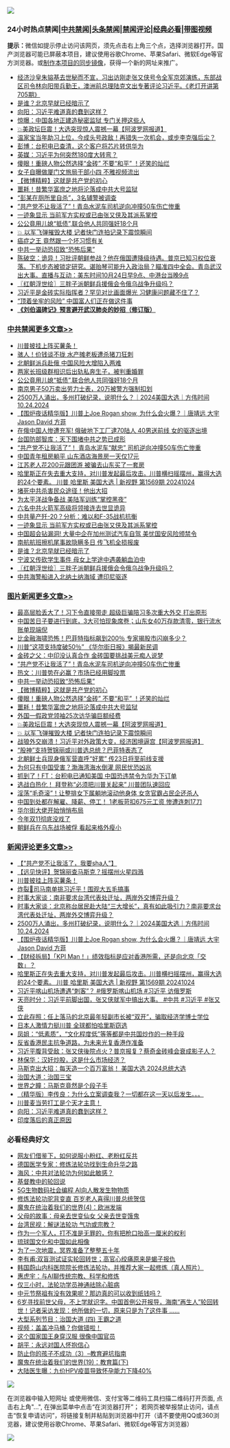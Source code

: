 ![](https://raw.githubusercontent.com/jsvpn/jsproxy/dev/64photo/fqnews-qr.jpg)

<div id="tt">
<h3>24小时热点禁闻|<a href="#%E4%B8%AD%E5%85%B1%E7%A6%81%E9%97%BB%E6%9B%B4%E5%A4%9A%E6%96%87%E7%AB%A0">中共禁闻</a>|<a href="#%E5%9B%BE%E7%89%87%E6%96%B0%E9%97%BB%E6%9B%B4%E5%A4%9A%E6%96%87%E7%AB%A0">头条禁闻</a>|<a href="#%E6%96%B0%E9%97%BB%E8%AF%84%E8%AE%BA%E6%9B%B4%E5%A4%9A%E6%96%87%E7%AB%A0">禁闻评论|<a href="#%E5%BF%85%E7%9C%8B%E7%BB%8F%E5%85%B8%E5%A5%BD%E6%96%87">经典必看</a>|<a href="https://696153.xyz/3" target="_blank">带图视频</a></h3>
<div><b>提示：</b>微信如提示停止访问该网页，须先点击右上角三个点，选择浏览器打开。国产浏览器可能已屏蔽本项目，建议使用谷歌Chrome、苹果Safari、微软Edge等官方浏览器。或<a href="%E5%88%B6%E4%BD%9Cgit%E7%A6%81%E9%97%BB%E9%95%9C%E5%83%8F.md">制作本项目的同步镜像</a>，获得一个新的网址来推广。</div>
<ul>

<li><a href="/sohnews/20241024/2105936.md">经济沙皇朱镕基去世秘而不宣，习出访刚走张又侠号令全军京郊演练，东部战区司令林向阳带兵勤王，澳洲前总理陆克文出专著评论习近平。《老灯开讲第705期》</a></li>
<li><a href="/cbnews/20241024/2105926.md">是谁？北京早就已经暗示了</a></li>
<li><a href="/comments/20241024/2105809.md">向阳：习近平难道真的蠢到这样？</a></li>
<li><a href="/cbnews/20241024/2105833.md">惊曝：中国各地正建造秘密监狱 专门关押这些人</a></li>
<li><a href="/topimagenews/20241024/2105804.md">💥美政坛巨震！大选突现惊人震撼一幕【阿波罗网报道】</a></li>
<li><a href="/sohnews/20241024/2105856.md">温家宝当年助习上位，今成头号政敌！再错失一次机会，或步李克强后尘？</a></li>
<li><a href="/cbnews/20241024/2105909.md">彭博：台积电已查清，这个客户将芯片转供华为</a></li>
<li><a href="/baitai/20241024/2105766.md">英媒：习近平为何突然180度大转弯？</a></li>
<li><a href="/topimagenews/20241024/2105831.md">傻眼！重磅人物公然选择“金砖” 不要“和平” ！还笑的灿烂</a></li>
<li><a href="/cnnews/20241024/2105890.md">女子自曝做厦门文旅局干部小四 不雅视频流出</a></li>
<li><a href="/topimagenews/20241024/2105832.md">【微博精粹】这就是共产党的初心</a></li>
<li><a href="/topimagenews/20241024/2105830.md">噩耗！昔繁华富庶之地将沦落成中共大号监狱</a></li>
<li><a href="/baitai/20241024/2105970.md">“彭某在厕所里自杀”，3名辅警被调查</a></li>
<li><a href="/topimagenews/20241024/2106090.md">“共产党不让我活了”！青岛水泥车司机逆向冲撞50车伤亡惨重</a></li>
<li><a href="/cbnews/20241024/2106025.md">一迹象显示 当前军方实权或已由张又侠及其派系掌控</a></li>
<li><a href="/cbnews/20241024/2106094.md">公公竟用儿媳“抵债”,联合他人共同强奸18个月</a></li>
<li><a href="/topimagenews/20241024/2105774.md">💥 以军飞弹摧毁大楼 记者快门连拍记录下震惊瞬间</a></li>
<li><a href="/lifebaike/20241024/2105812.md">癌症之王 竟然跟一个坏习惯有关</a></li>
<li><a href="/topimagenews/20241024/2105855.md">中共一举动恐招致“恐怖后果”</a></li>
<li><a href="/sohnews/20241024/2105990.md">陈破空：诡异！习批评朝鲜参战？他在俄国遭降级待遇。普京已知习权位衰落。下机步态被锁定研究。谌贻琴可能升入政治局？瞄准四中全会。青岛武汉出大事。直播与互动：美东时间10月24日早9点、中港台当晚9点</a></li>
<li><a href="/cbnews/20241024/2105915.md">〖红朝浮世绘〗三胖子派朝鲜兵援俄会令俄乌战争升级吗？</a></li>
<li><a href="/baitai/20241024/2106107.md">习近平是金砖实际指挥者？罕见对比画面爆光 习健康问题藏不住了？</a></li>
<li><a href="/finance/20241024/2105927.md">“顶着坐牢的风险” 中国富人们正在做这件事</a></li>
<li><b><a href="/comments/20200207/1272816.md" target="_blank">《刘伯温碑记》预言避开武汉肺炎的妙招（修订版）</a></b></li>
</ul>
</div>

<div class="catlist">
<h3><a href="/cbnews/" target="_blank">中共禁闻</a><span><a href="/cbnews/" target="_blank" rel="nofollow">更多文章>></a></span></h3>
<ul>
<li><a href="/comments/20241025/2106179.md" target="_blank">川普披挂上阵买薯条！</a></li>
<li><a href="/cbnews/20241024/2106146.md" target="_blank">骇人！价钱谈不拢 水产摊老板遭杀猪刀狂刺</a></li>
<li><a href="/cbnews/20241024/2106126.md" target="_blank">北朝鲜派兵赴俄 中国风险大增陷入两难</a></li>
<li><a href="/cbnews/20241024/2106095.md" target="_blank">两家长班级群相识后出轨私奔生子，被判重婚罪</a></li>
<li><a href="/cbnews/20241024/2106094.md" target="_blank">公公竟用儿媳“抵债”,联合他人共同强奸18个月</a></li>
<li><a href="/cbnews/20241024/2106093.md" target="_blank">南京男子50万卖出劳力士表，20万被警方强制扣划</a></li>
<li><a href="/comments/20241024/2106092.md" target="_blank">2500万人涌出，多州打破纪录，说明什么？｜2024美国大选｜方伟时间 10.24.2024</a></li>
<li><a href="/comments/20241024/2106089.md" target="_blank">【围炉夜话精华版】川普上Joe Rogan show, 为什么会火爆？｜唐靖远 大宇 Jason David 方菲</a></li>
<li><a href="/cbnews/20241024/2106047.md" target="_blank">在俄中国人惨遭充军! 俄破地下工厂逮70陆人 40男送前线 女的驱逐出境</a></li>
<li><a href="/cbnews/20241024/2106046.md" target="_blank">台国防部智库：天下围堵中共之势已成形</a></li>
<li><a href="/cbnews/20241024/2106044.md" target="_blank">“共产党不让我活了”！ 青岛水泥车“献忠” 司机逆向冲撞50车伤亡惨重</a></li>
<li><a href="/cbnews/20241024/2106043.md" target="_blank">中国青年租房躺平 山东酒店海景房一天仅17元</a></li>
<li><a href="/cbnews/20241024/2106042.md" target="_blank">江苏老人花200元跟团游 被骗去山东买了一套房</a></li>
<li><a href="/comments/20241024/2106037.md" target="_blank">哈里斯正在失去重大支持，对川普发起最后攻击。川普横扫摇摆州，赢得大选的24个要素。 川普 哈里斯 美国大选 | 新视野 第1569期 20241024</a></li>
<li><a href="/cbnews/20241024/2106029.md" target="_blank">堵死中共杀害民众途径！他出大招</a></li>
<li><a href="/cbnews/20241024/2106028.md" target="_blank">为太平洋战争备战 美陆军训练“掌控黑夜”</a></li>
<li><a href="/cbnews/20241024/2106027.md" target="_blank">六名中共火箭军高级将领接连去世显诡异</a></li>
<li><a href="/cbnews/20241024/2106026.md" target="_blank">中共量产歼-20？分析：难以和F-35战机抗衡</a></li>
<li><a href="/cbnews/20241024/2106025.md" target="_blank">一迹象显示 当前军方实权或已由张又侠及其派系掌控</a></li>
<li><a href="/cbnews/20241024/2105948.md" target="_blank">中国超会钻漏洞! 大量中企在加州测试汽车自驾 美忧国安风险颁禁令</a></li>
<li><a href="/cbnews/20241024/2105947.md" target="_blank">南航航班擦机尾事故隐瞒多日 传飞机全损报废</a></li>
<li><a href="/cbnews/20241024/2105926.md" target="_blank">是谁？北京早就已经暗示了</a></li>
<li><a href="/cbnews/20241024/2105925.md" target="_blank">宁波又传砍学生事件 母女上学途中遇袭躺血泊中</a></li>
<li><a href="/cbnews/20241024/2105915.md" target="_blank">〖红朝浮世绘〗三胖子派朝鲜兵援俄会令俄乌战争升级吗？</a></li>
<li><a href="/cbnews/20241024/2105911.md" target="_blank">中共海警船进入北纳土纳海域 遭印尼驱逐</a></li>

</ul>
</div>
<div class="catlist">
<h3><a href="/topimagenews/" target="_blank">图片新闻</a><span><a href="/topimagenews/" target="_blank" rel="nofollow">更多文章>></a></span></h3>
<ul>
<li><a href="/topimagenews/20241025/2106236.md" target="_blank">最高层脸丢大了！习下令直接带走 超级巨骗陪习多次重大外交 打出原形</a></li>
<li><a href="/topimagenews/20241025/2106235.md" target="_blank">中国苦日子要进行到底，3大可怕现象席卷；山东女40万存款清零，银行流水账单现端倪</a></li>
<li><a href="/topimagenews/20241024/2106145.md" target="_blank">比金融海啸恐怖！巴菲特指标飙到200％ 专家揭股市闪崩多少？</a></li>
<li><a href="/topimagenews/20241024/2106144.md" target="_blank">川普“这项支持度破50％” 《华尔街日报》揭最新民调</a></li>
<li><a href="/topimagenews/20241024/2106091.md" target="_blank">金砖之父：中印没认真合作 金砖国要挑战美元痴人说梦</a></li>
<li><a href="/topimagenews/20241024/2106090.md" target="_blank">“共产党不让我活了”！青岛水泥车司机逆向冲撞50车伤亡惨重</a></li>
<li><a href="/topimagenews/20241024/2105924.md" target="_blank">热文：川普势在必赢？市场已经用脚投票</a></li>
<li><a href="/topimagenews/20241024/2105855.md" target="_blank">中共一举动恐招致“恐怖后果”</a></li>
<li><a href="/topimagenews/20241024/2105832.md" target="_blank">【微博精粹】这就是共产党的初心</a></li>
<li><a href="/topimagenews/20241024/2105831.md" target="_blank">傻眼！重磅人物公然选择“金砖” 不要“和平” ！还笑的灿烂</a></li>
<li><a href="/topimagenews/20241024/2105830.md" target="_blank">噩耗！昔繁华富庶之地将沦落成中共大号监狱</a></li>
<li><a href="/topimagenews/20241024/2105829.md" target="_blank">外国一假政党领袖25次访华骗巨额经费</a></li>
<li><a href="/topimagenews/20241024/2105804.md" target="_blank">💥美政坛巨震！大选突现惊人震撼一幕【阿波罗网报道】</a></li>
<li><a href="/topimagenews/20241024/2105774.md" target="_blank">💥 以军飞弹摧毁大楼 记者快门连拍记录下震惊瞬间</a></li>
<li><a href="/topimagenews/20241024/2105760.md" target="_blank">战狼外交崩溃！习近平对外政策大变，经济困境逼宫【阿波罗网报道】</a></li>
<li><a href="/topimagenews/20241024/2105638.md" target="_blank">“股神”支持贺锦丽或川普选总统？巴菲特表态了</a></li>
<li><a href="/topimagenews/20241024/2105637.md" target="_blank">北朝鲜士兵现身俄军营直呼“好累” 传23日将至前线支援</a></li>
<li><a href="/topimagenews/20241024/2105636.md" target="_blank">为何只有中国受害？渤海湾海水倒灌 网民忧恐凶兆</a></li>
<li><a href="/topimagenews/20241024/2105635.md" target="_blank">抓到了！FT：台积电已通知美国 中国恐违禁令为华为下订单</a></li>
<li><a href="/topimagenews/20241024/2105634.md" target="_blank">选战白热化！ 拜登称“必须把川普关起来” 川普团队速回应</a></li>
<li><a href="/topimagenews/20241023/2105547.md" target="_blank">淫荡“毛奇滚”！让整排女下属躺地滚动他身体 女贪官霸占民企还杀人</a></li>
<li><a href="/topimagenews/20241023/2105546.md" target="_blank">中国到处都在解雇、降薪、停工！ 1老板苛扣675元工资 惨遭连刺17刀</a></li>
<li><a href="/topimagenews/20241023/2105508.md" target="_blank">华尔街大佬开始悄悄布局</a></li>
<li><a href="/topimagenews/20241023/2105411.md" target="_blank">今年双11彻底没戏了</a></li>
<li><a href="/topimagenews/20241023/2105395.md" target="_blank">朝鲜兵在乌东战场被俘 看起来格外瘦小</a></li>

</ul>
</div>
<div class="catlist">
<h3><a href="/comments/" target="_blank">新闻评论</a><span><a href="/comments/" target="_blank" rel="nofollow">更多文章>></a></span></h3>
<ul>
<li><a href="/comments/20241025/2106225.md" target="_blank">【“共产党不让我活了，我要sha人”】</a></li>
<li><a href="/comments/20241025/2106204.md" target="_blank">【远见快评】贺锦丽查马斯克？摇摆州火星四溅</a></li>
<li><a href="/comments/20241025/2106179.md" target="_blank">川普披挂上阵买薯条！</a></li>
<li><a href="/comments/20241025/2106160.md" target="_blank">炸裂🤯司马南单挑习近平！围观大五毛搞事</a></li>
<li><a href="/comments/20241024/2106142.md" target="_blank">时事大家谈：南非要求台湾代表处迁址，两岸外交博弈升级？</a></li>
<li><a href="/comments/20241024/2106141.md" target="_blank">时事大家谈：北京称台居民赴大陆“三大增长”，真有如此吸引力？南非要求台湾代表处迁址，两岸外交博弈升级？</a></li>
<li><a href="/comments/20241024/2106092.md" target="_blank">2500万人涌出，多州打破纪录，说明什么？｜2024美国大选｜方伟时间 10.24.2024</a></li>
<li><a href="/comments/20241024/2106089.md" target="_blank">【围炉夜话精华版】川普上Joe Rogan show, 为什么会火爆？｜唐靖远 大宇 Jason David 方菲</a></li>
<li><a href="/comments/20241024/2106076.md" target="_blank">【财经拆局】「KPI Man！」绩效指标是应对香港所需，还是向北京「交数」？</a></li>
<li><a href="/comments/20241024/2106037.md" target="_blank">哈里斯正在失去重大支持，对川普发起最后攻击。川普横扫摇摆州，赢得大选的24个要素。 川普 哈里斯 美国大选 | 新视野 第1569期 20241024</a></li>
<li><a href="/comments/20241024/2106022.md" target="_blank">习近平喀山机场遭遇“刺客”？ #俄罗斯喀山机场 #习近平 访俄罗斯</a></li>
<li><a href="/comments/20241024/2105923.md" target="_blank">天亮时分：习近平前脚出国，张又侠就军中搞出大事。 #中共 #习近平 #张又侠</a></li>
<li><a href="/comments/20241024/2105913.md" target="_blank">立此存照：任上落马的北京最年轻副市长被“双开”，骗取经济学博士学位</a></li>
<li><a href="/comments/20241024/2105571.md" target="_blank">日本人激情力挺川普  全球都怕哈里斯窃选</a></li>
<li><a href="/comments/20241024/2105882.md" target="_blank">凤姐：“低素质”，“文化程度低”等等都是中共国炒作的一种手段</a></li>
<li><a href="/comments/20241024/2105881.md" target="_blank">反省香港民主抗争道路，为未来光复香港作准备</a></li>
<li><a href="/comments/20241024/2105879.md" target="_blank">习近平腹背受敌：张又侠後院点火？普京报复？蔡奇金砖峰会衰成影子人？</a></li>
<li><a href="/comments/20241024/2105868.md" target="_blank">林保华：汉奸炒股，这是什么市场经济？</a></li>
<li><a href="/comments/20241024/2105862.md" target="_blank">马斯克出大招：每天造一个百万富翁！ 美国大选 2024总统大选</a></li>
<li><a href="/comments/20241024/2105858.md" target="_blank">治国大道：治国三宝</a></li>
<li><a href="/comments/20241024/2105837.md" target="_blank">世界之瞳：马斯克竟然是个段子手</a></li>
<li><a href="/comments/20241024/2105826.md" target="_blank">（精华版）李传良：为什么立案调查我？一切都在这一天以后发生。。。</a></li>
<li><a href="/comments/20241024/2105825.md" target="_blank">川普麦当劳打工是个天才主意！</a></li>
<li><a href="/comments/20241024/2105809.md" target="_blank">向阳：习近平难道真的蠢到这样？</a></li>
<li><a href="/comments/20241024/2105808.md" target="_blank">印度落后的真正原因</a></li>

</ul>
</div>

<div class="catlist">
<h3>必看经典好文</h3>
<ul>
<li><a href="/comments/20200712/1359630.md" target="_blank">网友们借鉴下，如何说服小粉红、老粉红反共</a></li>
<li><a href="/comments/20200607/783186.md" target="_blank">德国医学专家：修炼法轮功找到生命升华之路</a></li>
<li><a href="/comments/20191218/1228234.md" target="_blank">海风：中共对法轮功为何如此敏感？</a></li>
<li><a href="/comments/20220503/1727726.md" target="_blank">基督教中的轮回说</a></li>
<li><a href="/topimagenews/20200527/1335347.md" target="_blank">5G生物数码社会编程 AI向人散发生物物质</a></li>
<li><a href="/comments/20210720/1502969.md" target="_blank">修炼法轮功驼背变直 百岁老人喜得川普总统贺信</a></li>
<li><a href="/topimagenews/20180522/946266.md" target="_blank">魔鬼在统治着我们的世界(4)：欧洲发端</a></li>
<li><a href="/cbnews/20210507/1541162.md" target="_blank">父母的故事：母亲去世变仙女 父亲去世变饿鬼</a></li>
<li><a href="/comments/20240723/2065714.md" target="_blank">台湾民视：解谜法轮功 气功或宗教？</a></li>
<li><a href="/comments/20221204/1819603.md" target="_blank">作为一个军人，打不准是无罪的，你有把枪口抬高一厘米的权利</a></li>
<li><a href="/bannedvideo/20220411/1717515.md" target="_blank">琉球国文化和中国如此相像</a></li>
<li><a href="/cbnews/20200309/948043.md" target="_blank">为了一次地震，冥界准备了整整五十年</a></li>
<li><a href="/comments/20210810/1603672.md" target="_blank">李有甫:双盲测试证实轮回转世；高官心绞痛原来是蝎子报仇</a></li>
<li><a href="/comments/20211216/1666206.md" target="_blank">韩国蔚山内科医院院长修炼法轮功，并推荐大家一起修炼（真人照片）</a></li>
<li><a href="/comments/20240828/2080320.md" target="_blank">惠虎宇：与AI聊传统宗教、科学和修炼</a></li>
<li><a href="/health/20170626/780270.md" target="_blank">仅三小时，法轮功学员神通祛除心脏病</a></li>
<li><a href="/cbnews/20240902/2082501.md" target="_blank">中元节祭祖有没有效果呢？那边真的可以收到纸钱吗？</a></li>
<li><a href="/comments/20210716/1588420.md" target="_blank">6岁寻找前世父母，不上学就识字。中国首例公开报导，海南“再生人”轮回转世！记者采访发现：他所做的一切，原来只是为了这件事 &#8230;&#8230;</a></li>
<li><a href="/comments/20241016/2102461.md" target="_blank">大型系列节目：治国大道 (四) 王霸之道</a></li>
<li><a href="/comments/20210711/1572499.md" target="_blank">视频：盖盖冲马桶？你做错啦！</a></li>
<li><a href="/bannedvideo/20220606/1742248.md" target="_blank">这个国家国王身穿汉服 很像中国官员</a></li>
<li><a href="/comments/20180624/961987.md" target="_blank">胡平：永远对国人怀抱信心</a></li>
<li><a href="/comments/20230918/1935105.md" target="_blank">防止你的孩子不成功（3）&#8211;教育避坑指南</a></li>
<li><a href="/comments/20180716/972458.md" target="_blank">魔鬼在统治着我们的世界(19)：教育篇(下)</a></li>
<li><a href="/comments/20231220/1976789.md" target="_blank">大陆医生曝：九价HPV疫苗导致怀孕能力下降40%</a></li>

</ul>
</div>

![](https://raw.githubusercontent.com/jsvpn/jsproxy/dev/64photo/fqnews-qr.jpg)

在浏览器中输入短网址 或使用微信、支付宝等二维码工具扫描二维码打开页面, 点击右上角"...", 在弹出菜单中点击“在浏览器打开”； 若网页被举报禁止访问，请点击“恢复申请访问”，将链接复制并粘贴到浏览器中打开（请不要使用QQ或360浏览器，建议使用谷歌Chrome、苹果Safari、微软Edge等官方浏览器）

![](https://raw.githubusercontent.com/jsvpn/jsproxy/dev/64photo/wx.jpg)
